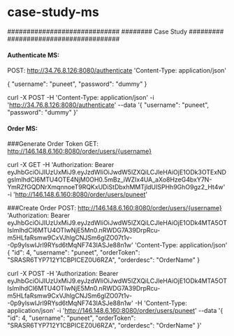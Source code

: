 # case-study-ms

#############################
######## Case Study #########
#############################

#### Authenticate MS:
POST: http://34.76.8.126:8080/authenticate
'Content-Type: application/json'

{
"username": "puneet",
"password": "dummy"
}

curl -X POST -H 'Content-Type: application/json' -i 'http://34.76.8.126:8080/authenticate' --data '{
"username": "puneet",
"password": "dummy"
}'


#### Order MS:
###Generate Order Token
GET: http://146.148.6.160:8080/order/users/{username}

curl -X GET -H 'Authorization: Bearer eyJhbGciOiJIUzUxMiJ9.eyJzdWIiOiJwdW5lZXQiLCJleHAiOjE1ODk3OTExNDgsImlhdCI6MTU4OTE4NjM0OH0.5mBz_iWZIx4UA_aXo8HzeG4bxY7N-YmRZfGQDNrXmqnnoeT9RQKxUDiStDbxhMMTjldUISPHh9GhO9gz2_Ht4w' -i 'http://146.148.6.160:8080/order/users/puneet'


###Create Order
POST: http://146.148.6.160:8080/order/users/{username}
'Authorization: Bearer eyJhbGciOiJIUzUxMiJ9.eyJzdWIiOiJwdW5lZXQiLCJleHAiOjE1ODk4MTA5OTIsImlhdCI6MTU4OTIwNjE5Mn0.nRWDG7A39DrpRcu-m5HLfaRsmw9CxVJhlgCNJSm6gIZO07t1v--0p9ylswIJrl9RYsd6tMqNF743IASJe88n1w'
'Content-Type: application/json'
{
  "id": 4,
  "username": "puneet",
  "orderToken": "SRASR6TYP712Y1CBPICEZ0U6RZA",
  "orderdesc": "OrderName"
}

curl -X POST -H 'Authorization: Bearer eyJhbGciOiJIUzUxMiJ9.eyJzdWIiOiJwdW5lZXQiLCJleHAiOjE1ODk4MTA5OTIsImlhdCI6MTU4OTIwNjE5Mn0.nRWDG7A39DrpRcu-m5HLfaRsmw9CxVJhlgCNJSm6gIZO07t1v--0p9ylswIJrl9RYsd6tMqNF743IASJe88n1w' -H 'Content-Type: application/json' -i 'http://146.148.6.160:8080/order/users/puneet' --data '{
  "id": 4,
  "username": "puneet",
  "orderToken": "SRASR6TYP712Y1CBPICEZ0U6RZA",
  "orderdesc": "OrderName"
}'
